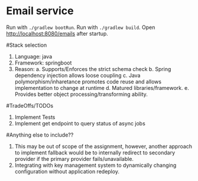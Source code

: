 
# Email service
Run with `./gradlew bootRun`.
Run with `./gradlew build`.
 Open [http://localhost:8080/emails](http://localhost:8080/emails) after startup.

#Stack selection
1. Language: java
2. Framework: springboot
3. Reason:
  a. Supports/Enforces the strict schema check 
  b. Spring dependency injection allows loose coupling
  c. Java polymorphism/inharetance promotes code reuse and allows implementation to change at runtime 
  d. Matured libraries/framework.
  e. Provides better object processing/transforming ability. 

#TradeOffs/TODOs
1. Implement Tests
2. Implement get endpoint to query status of async jobs

#Anything else to include??
1. This may be out of scope of the assignment,
   however, another approach to implement fallback would be to
   internally redirect to secondary provider if the primary provider fails/unavailable.
2. Integrating with key management system to dynamically changing configuration without application redeploy.

